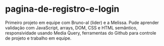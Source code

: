 # pagina-de-registro-e-login
Primeiro projeto em equipe com Bruno-al (lider) e a Melissa. Pude aprender validação com JavaScript, arrays, DOM, CSS e HTML semântico, responsividade usando Media Query, ferramentas do Github para controle de projeto e trabalho em equipe.
